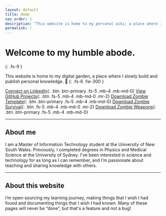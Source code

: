 ```yaml
---
layout: default
title: Home
nav_order: 1
description: "This website is home to my personal wiki; a place where I gather and share knowledge on topics I'm interested in."
permalink: /
---
```


# Welcome to my humble abode.
{: .fs-9 }

This website is home to my digital garden, a place where I slowly build and publish personal knowledge. 🌱
{: .fs-6 .fw-300 }

[Connect on LinkedIn](https://www.linkedin.com/in/tonyfle/){: .btn .btn-primary .fs-5 .mb-4 .mb-md-0}
[View GitHub Projects](https://www.github.com/tfle/){: .btn .fs-5 .mb-4 .mb-md-0 .mr-2}
[Download Zombie Template](https://github.com/tfle/junior-engineers/raw/main/Baseplate.rbxl){: .btn .btn-primary .fs-5 .mb-4 .mb-md-0}
[Download Zombie Survival](https://github.com/tfle/tfle.github.io/blob/6c5fec495f5e02ce0e9a12ae32a1d5ab9d624de8/Survival%20World%20Playable.rbxl?raw=true){: .btn .fs-5 .mb-4 .mb-md-0 .mr-2}
[Download Zombie Weapons](https://github.com/tfle/junior-engineers/raw/main/Weapons.zip){: .btn .btn-primary .fs-5 .mb-4 .mb-md-0}


---

## About me
I am a Master of Information Technology student at the University of New South Wales. Previously, I completed degrees in Physics and Medical Science at the University of Sydney. I’ve been interested in science and technology for as long as I can remember, and I’m passionate about teaching and sharing knowledge with others. 

---

## About this website

I’m open-sourcing my learning journey, making things that I wish I had found and documenting things that I wish I had known. Many of these pages will never be “done”, but that's a feature and not a bug! 
